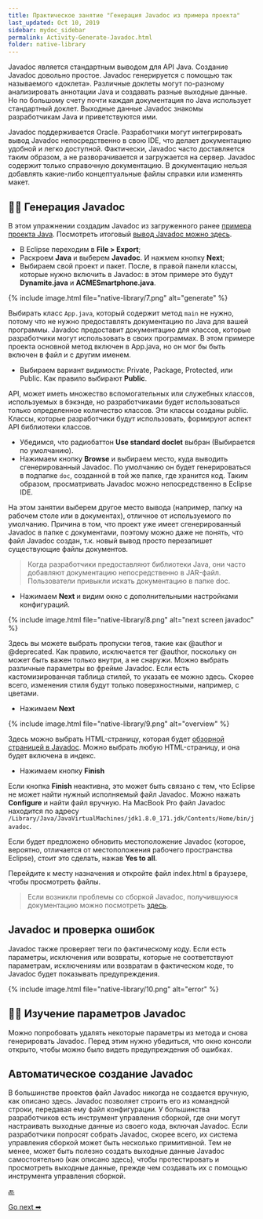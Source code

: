 ```yaml
---
title: Практическое занятие "Генерация Javadoc из примера проекта"
last_updated: Oct 10, 2019
sidebar: mydoc_sidebar
permalink: Activity-Generate-Javadoc.html
folder: native-library
---
```


Javadoc является стандартным выводом для API Java. Создание Javadoc довольно простое. Javadoc генерируется с помощью так называемого «доклета». Различные доклеты могут по-разному анализировать аннотации Java и создавать разные выходные данные. Но по большому счету почти каждая документация по Java использует стандартный доклет. Выходные данные Javadoc знакомы разработчикам Java и приветствуются ими.

Javadoc поддерживается Oracle. Разработчики могут интегрировать вывод Javadoc непосредственно в свою IDE, что делает документацию удобной и легко доступной. Фактически, Javadoc часто доставляется таким образом, а не разворачивается и загружается на сервер. Javadoc содержит только справочную документацию. В документацию нельзя добавлять какие-либо концептуальные файлы справки или изменять макет.

<a name="generate"></a>
## 👨‍💻 Генерация Javadoc

В этом упражнении создадим Javadoc из загруженного ранее [примера проекта Java](Get-the-sample-Java-project.html). Посмотреть итоговый [вывод Javadoc можно здесь](https://idratherbewriting.com/learnapidoc/assets/files/javadoc/index.html).

- В Eclipse переходим в **File > Export**;
- Раскроем **Java** и выберем **Javadoc**. И нажмем кнопку **Next**;
- Выбираем свой проект и пакет. После, в правой панели классы, которые нужно включить в Javadoc: в этом примере это будут **Dynamite.java** и **ACMESmartphone.java**.

{% include image.html file="native-library/7.png" alt="generate" %}

Выбирать класс `App.java`, который содержит метод `main` не нужно, потому что не нужно предоставлять документацию по Java для вашей программы. Javadoc предоставит документацию для классов, которые разработчики могут использовать в своих программах. В этом примере проекта основной метод включен в App.java, но он мог бы быть включен в файл и с другим именем.

- Выбираем вариант видимости: Private, Package, Protected, или Public. Как правило выбирают **Public**.

API, может иметь множество вспомогательных или служебных классов, используемых в бэкэнде, но разработчиками будет использоваться только определенное количество классов. Эти классы созданы public. Классы, которые разработчики будут использовать, формируют аспект API библиотеки классов.

- Убедимся, что радиобаттон **Use standard doclet** выбран (Выбирается по умолчанию).
- Нажимаем кнопку **Browse** и выбираем место, куда выводить сгенерированный Javadoc. По умолчанию он будет генерироваться в подпапке `doc`, созданной в той же папке, где хранится код. Таким образом, просматривать Javadoc можно непосредственно в Eclipse IDE.

На этом занятии выберем другое место вывода (например, папку на рабочем столе или в документах), отличное от используемого по умолчанию. Причина в том, что проект уже имеет сгенерированный Javadoc в папке с документами, поэтому можно даже не понять, что файл Javadoc создан, т.к. новый вывод просто перезапишет существующие файлы документов.

> Когда разработчики предоставляют библиотеки Java, они часто добавляют документацию непосредственно в JAR-файл. Пользователи привыкли искать документацию в папке doc.

- Нажимаем  **Next** и видим окно с дополнительными настройками конфигураций.

{% include image.html file="native-library/8.png" alt="next screen javadoc" %}

Здесь вы можете выбрать пропуски тегов, такие как @author и @deprecated. Как правило, исключается тег @author, поскольку он может быть важен только внутри, а не снаружи. Можно выбрать различные параметры во фрейме Javadoc. Если есть кастомизированная таблица стилей, то указать ее можно здесь. Скорее всего, изменения стиля будут только поверхностными, например, с цветами.

- Нажимаем **Next**

{% include image.html file="native-library/9.png" alt="overview" %}

Здесь можно выбрать HTML-страницу, которая будет [обзорной страницей в Javadoc](https://docs.oracle.com/javase/7/docs/technotes/tools/windows/javadoc.html#overviewcomment). Можно выбрать любую HTML-страницу, и она будет включена в индекс.

- Нажимаем кнопку **Finish**

Если кнопка **Finish** неактивна, это может быть связано с тем, что Eclipse не может найти нужный исполняемый файл Javadoc. Можно нажать **Configure** и найти файл вручную. На MacBook Pro файл Javadoc находится по адресу `/Library/Java/JavaVirtualMachines/jdk1.8.0_171.jdk/Contents/Home/bin/javadoc`.

Если будет предложено обновить местоположение Javadoc (которое, вероятно, отличается от местоположения рабочего пространства Eclipse), стоит это сделать, нажав **Yes to all**.

Перейдите к месту назначения и откройте файл index.html в браузере, чтобы просмотреть файлы.

> Если возникли проблемы со сборкой Javadoc, получившуюся документацию можно посмотреть [здесь](https://idratherbewriting.com/learnapidoc/assets/files/javadoc/index.html).

<a name="error"></a>
## Javadoc и проверка ошибок

Javadoc также проверяет теги по фактическому коду. Если есть параметры, исключения или возвраты, которые не соответствуют параметрам, исключениям или возвратам в фактическом коде, то Javadoc будет показывать предупреждения.

{% include image.html file="native-library/10.png" alt="error" %}

<a name="parameters"></a>
## 👨‍💻 Изучение параметров Javadoc

Можно попробовать удалять некоторые параметры из метода и снова генерировать Javadoc. Перед этим нужно убедиться, что окно консоли открыто, чтобы можно было видеть предупреждения об ошибках.

<a name="build"></a>
## Автоматическое создание Javadoc

В большинстве проектов файл Javadoc никогда не создается вручную, как описано здесь. Javadoc позволяет строить его из командной строки, передавая ему файл конфигурации. У большинства разработчиков есть инструмент управления сборкой, где они могут настраивать выходные данные из своего кода, включая Javadoc. Если разработчики попросят собрать Javadoc, скорее всего, их система управления сборкой может быть несколько примитивной. Тем не менее, может быть полезно создать выходные данные Javadoc самостоятельно (как описано здесь), чтобы протестировать и просмотреть выходные данные, прежде чем создавать их с помощью инструмента управления сборкой.

[🔙](Java-crash-course.html)

[Go next ➡](Javadoc-tags.html)

